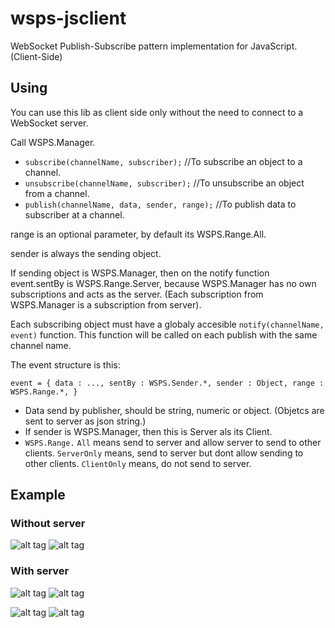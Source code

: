 # wsps-jsclient
WebSocket Publish-Subscribe pattern implementation for JavaScript. (Client-Side)

## Using
You can use this lib as client side only without the need to connect to a WebSocket server.

Call WSPS.Manager.
* `subscribe(channelName, subscriber);` //To subscribe an object to a channel.
* `unsubscribe(channelName, subscriber);` //To unsubscribe an object from a channel.
* `publish(channelName, data, sender, range);` //To publish data to subscriber at a channel.

 range is an optional parameter, by default its WSPS.Range.All.
 
 sender is always the sending object. 
 
 If sending object is WSPS.Manager, then on the notify function event.sentBy is WSPS.Range.Server,
 because WSPS.Manager has no own subscriptions and acts as the server.
 (Each subscription from WSPS.Manager is a subscription from server).
 
 
Each subscribing object must have a globaly accesible `notify(channelName, event)` function.
This function will be called on each publish with the same channel name.

The event structure is this:

`event = {
  data : ...,
  sentBy : WSPS.Sender.*,
  sender : Object,
  range : WSPS.Range.*,
}`

* Data send by publisher, should be string, numeric or object. (Objetcs are sent to server as json string.)
* If sender is WSPS.Manager, then this is Server als its Client.
* `WSPS.Range.` `All` means send to server and allow server to send to other clients. `ServerOnly` means, send to server but dont allow sending to other clients. `ClientOnly` means, do not send to server.

## Example
### Without server
![alt tag](https://acevik.de/img/wsps-jsclient-example3.png)
![alt tag](https://acevik.de/img/wsps-jsclient-example2.png)
 
### With server
![alt tag](https://acevik.de/img/wsps-jsclient-example4.png)
![alt tag](https://acevik.de/img/wsps-jsclient-example5.png)

![alt tag](https://acevik.de/img/wsps-jsclient-example6.png)
![alt tag](https://acevik.de/img/wsps-jsclient-example7.png)
